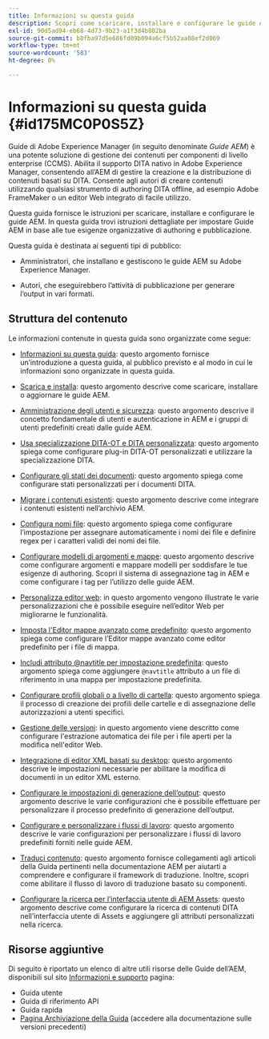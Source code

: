 ```yaml
---
title: Informazioni su questa guida
description: Scopri come scaricare, installare e configurare le guide AEM.
exl-id: 90d5ad94-eb68-4d73-9b23-a1f3d4b802ba
source-git-commit: b8fba97d5e686fd09b094a6cf5b52aa08ef2d069
workflow-type: tm+mt
source-wordcount: '583'
ht-degree: 0%

---
```


# Informazioni su questa guida {#id175MC0P0S5Z}

Guide di Adobe Experience Manager \(in seguito denominate *Guide AEM*\) è una potente soluzione di gestione dei contenuti per componenti di livello enterprise \(CCMS\). Abilita il supporto DITA nativo in Adobe Experience Manager, consentendo all’AEM di gestire la creazione e la distribuzione di contenuti basati su DITA. Consente agli autori di creare contenuti utilizzando qualsiasi strumento di authoring DITA offline, ad esempio Adobe FrameMaker o un editor Web integrato di facile utilizzo.

Questa guida fornisce le istruzioni per scaricare, installare e configurare le guide AEM. In questa guida trovi istruzioni dettagliate per impostare Guide AEM in base alle tue esigenze organizzative di authoring e pubblicazione.

Questa guida è destinata ai seguenti tipi di pubblico:

- Amministratori, che installano e gestiscono le guide AEM su Adobe Experience Manager.

- Autori, che eseguirebbero l’attività di pubblicazione per generare l’output in vari formati.


## Struttura del contenuto

Le informazioni contenute in questa guida sono organizzate come segue:

- [Informazioni su questa guida](#id175MC0P0S5Z): questo argomento fornisce un’introduzione a questa guida, al pubblico previsto e al modo in cui le informazioni sono organizzate in questa guida.

- [Scarica e installa](download-install.md#): questo argomento descrive come scaricare, installare o aggiornare le guide AEM.

- [Amministrazione degli utenti e sicurezza](user-admin-sec.md#): questo argomento descrive il concetto fondamentale di utenti e autenticazione in AEM e i gruppi di utenti predefiniti creati dalle guide AEM.

- [Usa specializzazione DITA-OT e DITA personalizzata](dita-ot-specialization.md#): questo argomento spiega come configurare plug-in DITA-OT personalizzati e utilizzare la specializzazione DITA.

- [Configurare gli stati dei documenti](customize-doc-state.md#): questo argomento spiega come configurare stati personalizzati per i documenti DITA.

- [Migrare i contenuti esistenti](migrate-content.md#): questo argomento descrive come integrare i contenuti esistenti nell’archivio AEM.

- [Configura nomi file](conf-file-names.md#): questo argomento spiega come configurare l’impostazione per assegnare automaticamente i nomi dei file e definire regex per i caratteri validi dei nomi dei file.

- [Configurare modelli di argomenti e mappe](conf-template-tags.md#): questo argomento descrive come configurare argomenti e mappare modelli per soddisfare le tue esigenze di authoring. Scopri il sistema di assegnazione tag in AEM e come configurare i tag per l’utilizzo delle guide AEM.

- [Personalizza editor web](conf-web-editor.md#): in questo argomento vengono illustrate le varie personalizzazioni che è possibile eseguire nell’editor Web per migliorarne le funzionalità.

- [Imposta l&#39;Editor mappe avanzato come predefinito](conf-map-editor.md#id194GHE0I0CW): questo argomento spiega come configurare l’Editor mappe avanzato come editor predefinito per i file di mappa.

- [Includi attributo @navtitle per impostazione predefinita](auto-add-navtitle.md#): questo argomento spiega come aggiungere `@navtitle` attributo a un file di riferimento in una mappa per impostazione predefinita.

- [Configurare profili globali o a livello di cartella](conf-folder-level.md#): questo argomento spiega il processo di creazione dei profili delle cartelle e di assegnazione delle autorizzazioni a utenti specifici.

- [Gestione delle versioni](version-management.md#): in questo argomento viene descritto come configurare l&#39;estrazione automatica dei file per i file aperti per la modifica nell&#39;editor Web.

- [Integrazione di editor XML basati su desktop](integrate-desktop-editors.md#): questo argomento descrive le impostazioni necessarie per abilitare la modifica di documenti in un editor XML esterno.

- [Configurare le impostazioni di generazione dell’output](conf-output-generation.md#): questo argomento descrive le varie configurazioni che è possibile effettuare per personalizzare il processo predefinito di generazione dell’output.

- [Configurare e personalizzare i flussi di lavoro](customize-workflows.md#): questo argomento descrive le varie configurazioni per personalizzare i flussi di lavoro predefiniti forniti nelle guide AEM.

- [Traduci contenuto](translation.md#): questo argomento fornisce collegamenti agli articoli della Guida pertinenti nella documentazione AEM per aiutarti a comprendere e configurare il framework di traduzione. Inoltre, scopri come abilitare il flusso di lavoro di traduzione basato su componenti.

- [Configurare la ricerca per l’interfaccia utente di AEM Assets](conf-dita-search.md#): questo argomento descrive come configurare la ricerca di contenuti DITA nell’interfaccia utente di Assets e aggiungere gli attributi personalizzati nella ricerca.


## Risorse aggiuntive

Di seguito è riportato un elenco di altre utili risorse delle Guide dell’AEM, disponibili sul sito [Informazioni e supporto](https://helpx.adobe.com/support/xml-documentation-for-experience-manager.html) pagina:

- Guida utente
- Guida di riferimento API
- Guida rapida
- [Pagina Archiviazione della Guida](https://helpx.adobe.com/xml-documentation-for-experience-manager/archive.html) \(accedere alla documentazione sulle versioni precedenti\)
